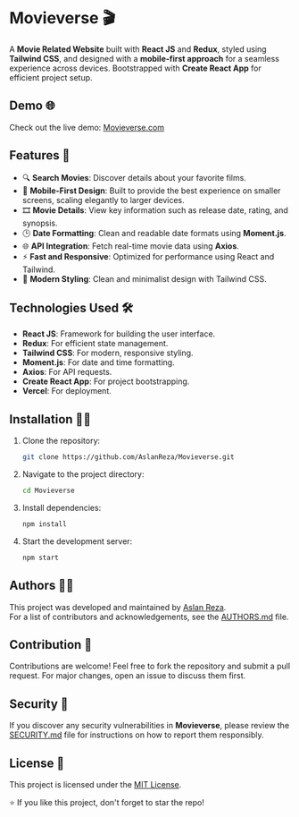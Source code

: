 # Movieverse 🎬

A **Movie Related Website** built with **React JS** and **Redux**, styled using **Tailwind CSS**, and designed with a **mobile-first approach** for a seamless experience across devices. Bootstrapped with **Create React App** for efficient project setup.

## Demo 🌐

Check out the live demo: [Movieverse.com](https://movieverse-website.vercel.app/)

## Features 🚀

- 🔍 **Search Movies**: Discover details about your favorite films.
- 📱 **Mobile-First Design**: Built to provide the best experience on smaller screens, scaling elegantly to larger devices.
- 🎞️ **Movie Details**: View key information such as release date, rating, and synopsis.
- 🕒 **Date Formatting**: Clean and readable date formats using **Moment.js**.
- 🌐 **API Integration**: Fetch real-time movie data using **Axios**.
- ⚡ **Fast and Responsive**: Optimized for performance using React and Tailwind.
- 🎨 **Modern Styling**: Clean and minimalist design with Tailwind CSS.

## Technologies Used 🛠️

- **React JS**: Framework for building the user interface.
- **Redux**: For efficient state management.
- **Tailwind CSS**: For modern, responsive styling.
- **Moment.js**: For date and time formatting.
- **Axios**: For API requests.
- **Create React App**: For project bootstrapping.
- **Vercel**: For deployment.

## Installation 🧑‍💻

1. Clone the repository:
   ```bash
   git clone https://github.com/AslanReza/Movieverse.git
   
2. Navigate to the project directory:
   ```bash
   cd Movieverse

3. Install dependencies:
   ```bash
   npm install

4. Start the development server:
   ```bash
   npm start

## Authors 👨‍💻

This project was developed and maintained by [Aslan Reza](https://github.com/AslanReza).  
For a list of contributors and acknowledgements, see the [AUTHORS.md](./AUTHORS.md) file.

## Contribution 🤝

Contributions are welcome! Feel free to fork the repository and submit a pull request. For major changes, open an issue to discuss them first.

## Security 🚨

If you discover any security vulnerabilities in **Movieverse**, please review the [SECURITY.md](./SECURITY.md) file for instructions on how to report them responsibly.

## License 📜

This project is licensed under the [MIT License](./LICENSE).

⭐ If you like this project, don't forget to star the repo!
   
